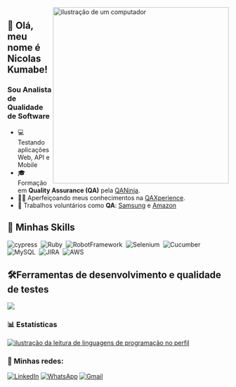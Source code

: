 <img src="https://raw.githubusercontent.com/MicaelliMedeiros/micaellimedeiros/master/image/computer-illustration.png" alt="ilustração de um computador" min-width="400px" max-width="400px" width="400px" align="right">

## 👋 Olá, meu nome é <strong>Nicolas Kumabe!</strong>
<h3> Sou Analista de Qualidade de Software</h3>

- 💻 Testando aplicações Web, API e Mobile
- 🎓 Formação em **Quality Assurance (QA)** pela <a href="https://www.linkedin.com/company/qa-ninja/?originalSubdomain=br">QANinja</a>.
- 👨‍💻 Aperfeiçoando meus conhecimentos na <a href="https://qaxperience.com/pt">QAXperience</a>.
- 💼 Trabalhos voluntários como **QA**: <a href="https://www.samsung.com/br/">Samsung</a> e <a href="https://www.amazon.com.br/">Amazon</a>

## 🚀 Minhas Skills

<p align="left">

![cypress](https://img.shields.io/badge/Cypress-000000?style=for-the-badge&logo=cypress&logoColor=white)&nbsp;
![Ruby](https://img.shields.io/badge/Ruby-000000?style=for-the-badge&logo=ruby&logoColor=white)&nbsp;
![RobotFramework](https://img.shields.io/badge/Robot%20Framework-000000?style=for-the-badge&logo=robot-framework&logoColor=white)&nbsp;
![Selenium](https://img.shields.io/badge/Selenium-000000?style=for-the-badge&logo=Selenium&logoColor=white)&nbsp;
![Cucumber](https://img.shields.io/badge/Cucumber-000000?style=for-the-badge&logo=cucumber&logoColor=white)&nbsp;
![MySQL](https://img.shields.io/badge/MySQL-000000?style=for-the-badge&logo=mysql&logoColor=white)&nbsp;
![JIRA](https://img.shields.io/badge/Jira-000000?style=for-the-badge&logo=Jira&logoColor=white)&nbsp;
![AWS](https://img.shields.io/badge/AWS-000000.svg?style=for-the-badge&logo=amazon-aws&logoColor=white)&nbsp;

</p>

## 🛠️Ferramentas de desenvolvimento e qualidade de testes

<p align="left">
  <a href="https://skillicons.dev">
    <img src="https://skillicons.dev/icons?i=linux,vscode,jenkins,rabbitmq,postman,git,mongodb,&theme=dark" />
  </a>
</p>

### 📊 Estatísticas

<a href="https://github.com/felipealvescr" title="ilustração do mapeamento de linguagens">
  <img align="center" src="https://github-readme-stats.vercel.app/api/top-langs/?username=nicolasokumabe&theme=tokyonight&hide_langs_below=1" alt="ilustração da leitura de linguagens de programação no perfil"/>
</a>

<br>

### 📱 Minhas redes:

<p align="left">
  <a href="https://www.linkedin.com/in/nicolasokumabe/" title="LinkedIn">
  <img src="https://img.shields.io/badge/-Linkedin-0e76a8?style=flat-square&logo=Linkedin&logoColor=white&link=/" alt="LinkedIn"/></a>

  <a href="https://wa.me/55011934679547?text=Ol%C3%A1,%20quero%20falar%20com%20voc%C3%AA%20%F0%9F%91%8B" title="WhatsApp">
  <img src="https://img.shields.io/badge/-WhatsApp-25d366?style=flat-square&labelColor=25d366&logo=whatsapp&logoColor=white&link=" alt="WhatsApp"/></a>

  <a href="mailto:contato.nicolas.kumabe@gmail.com" title="gitbuh">
  <img src="https://img.shields.io/badge/-Gmail-DF0174?style=flat-square&labelColor=DF0174&logo=gmail&logoColor=white&link=" alt="Gmail"/></a>
</p>
